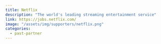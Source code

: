```yaml
---
title: Netflix
description: "The world's leading streaming entertainment service"
link: https://jobs.netflix.com/
image: "/assets/img/supporters/netflix.png"
categories:
  - past-partner
---
```

